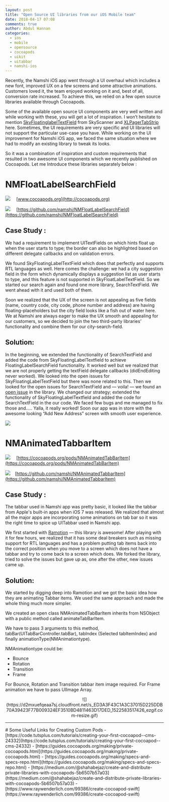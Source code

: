 ```yaml
---
layout: post
title: "Open Source UI libraries from our iOS Mobile team"
date: 2018-04-17 07:08
comments: true
author: Abdul Hannan
categories: 
  - ios
  - mobile
  - opensource
  - cocoapods
  - uikit
  - uitabbar
  - namshi-ios
---
```


Recently, the Namshi iOS app went through a UI overhaul which includes a new font, improved UX on a few screens and some attractive animations. Customers loved it, the team enjoyed working on it and, best of all, conversion rate increased.  To achieve this, we relied on a few open source libraries available through Cocoapods. 

Some of the available open source UI components are very well written and while working with these, you will get a lot of inspiration. I won’t hesitate to mention [SkyFloatinglabelTextField](https://github.com/Skyscanner/SkyFloatingLabelTextField/) from SkyScanner and [XLPagerTabStrip](https://github.com/xmartlabs/XLPagerTabStrip) here. Sometimes, the UI requirements are very specific and UI libraries will not support the particular use-case you have. While working on the UI improvement for Namshi iOS app, we faced the same situation where we had to modify an existing library to tweak its looks.
<!-- more -->
So it was a combination of inspiration and custom requirements that resulted in two awesome UI components which we recently published on Cocoapods. Let me Introduce these libraries separately below : 

# NMFloatLabelSearchField
![](https://d2mxuefqeaa7sj.cloudfront.net/s_ED3A3F43C1A3C37015D225DDB70A39423F77B009324EF3510BD4811463D17DED_1522079824203_CocoaPodsSwift-feature.png) <span style="margin-left: 15px">[www.cocoapods.org](http://cocoapods.org)</span>

![](https://d2mxuefqeaa7sj.cloudfront.net/s_ED3A3F43C1A3C37015D225DDB70A39423F77B009324EF3510BD4811463D17DED_1522078748825_github.png)  <span style="margin-left: 15px">[https://github.com/namshi/NMFloatLabelSearchField](https://github.com/namshi/NMFloatLabelSearchField)</span>

## Case Study : 

We had a requirement to implement UITextFields on which hints float up when the user starts to type; the border can also be highlighted based on different delegate callbacks and on validation errors. 

We found SkyFloatingLabelTextField which does that perfectly and supports RTL languages as well.  Here comes the challenge: we had a city suggestion field in the form which dynamically displays a suggestion list as user starts to type, and this feature is not supported in SkyFloatLabelTextField. So we started our search again and found one more library, SearchTextField. We went ahead with it and used both of them. 

Soon we realized that the UX of the screen is not appealing as five fields (name, country code, city code, phone number and address) are having floating-placeholders but the city field looks like a fish out of water here. We at Namshi are always eager to make the UX smooth and appealing for our customers, so we decided to join the two third-party libraries’ functionality and combine them for our city-search-field.

## Solution: 

In the beginning, we extended the functionality of SearchTextField and added the code from SkyFloatingLabelTextfield to achieve FloatingLabelSearchField functionality. It worked well but we realized that we are not properly getting the textField delegate callbacks (didEndEditing never worked). 
We looked into the open issues for SkyFloatingLabelTextField but there was none related to this. Then we looked for the open issues for SearchTextField and — voila! — we found an [open issue](https://github.com/apasccon/SearchTextField/issues/36) in the library. We changed our strategy; extended the functionality of SkyFloatingLabelTextfield and added the code for SearchTextField in the our code. We faced few bugs and me managed to fix those  and….. 
Yalla, it really worked!
Soon our app was in store with the awesome looking “Add New Address” screen with smooth user experience.

![](https://d2mxuefqeaa7sj.cloudfront.net/s_ED3A3F43C1A3C37015D225DDB70A39423F77B009324EF3510BD4811463D17DED_1522081067491_image_preview.png)

# NMAnimatedTabbarItem
![](https://d2mxuefqeaa7sj.cloudfront.net/s_ED3A3F43C1A3C37015D225DDB70A39423F77B009324EF3510BD4811463D17DED_1522079824203_CocoaPodsSwift-feature.png)  <span style="margin-left: 15px">[https://cocoapods.org/pods/NMAnimatedTabBarItem](https://cocoapods.org/pods/NMAnimatedTabBarItem)</span>

![](https://d2mxuefqeaa7sj.cloudfront.net/s_ED3A3F43C1A3C37015D225DDB70A39423F77B009324EF3510BD4811463D17DED_1522078748825_github.png)<span style="margin-left: 15px">[https://github.com/namshi/NMAnimatedTabbarItem](https://github.com/namshi/NMAnimatedTabbarItem)</span>

## Case Study : 

The tabbar used in Namshi app was pretty basic, it looked like the tabbar from Apple's built-in apps when iOS 7 was released. We realized that almost all the major apps are incorporating some animations on tab bar so it was the right time to spice up UITabbar used in Namshi app.

We first started with [Ramotion](https://github.com/Ramotion/animated-tab-bar) — this library is awesome! After playing with it for few hours, we realized that it has some deal breakers such as missing support  for RTL languages and has a problem putting tab items back into the correct position when you move to a screen which does not have a tabbar and try to come back to a screen which does. We forked the library, tried to solve the issues but gave up as, one after the other, new issues came up. 


## Solution: 

We started by digging deep into Ramotion and we got the basic idea how they are animating Tabbar items. We used the same approach and made the whole thing much more simpler. 

We created an open class NMAnimatedTabBarItem inherits from NSObject with a public method called animateTabBarItem.   

We have to pass 3 arguments to this method, tabBar(UITabBarController.tabBar), tabIndex (Selected tabItemIndex) and finally animationType(NMAnimationtype).   

NMAnimationtype could be:          

- Bounce
- Rotation
- Transition
- Frame 

For Bounce, Rotation and Transition tabbar item image required. For Frame animation we have to pass UIImage Array.

<span style="text-align: center; display: block">
![](https://d2mxuefqeaa7sj.cloudfront.net/s_ED3A3F43C1A3C37015D225DDB70A39423F77B009324EF3510BD4811463D17DED_1522583517426_ezgif.com-resize.gif)
</span>

<hr/>
# Some Useful Links for Creating Custom Pods
- [https://code.tutsplus.com/tutorials/creating-your-first-cocoapod--cms-24332](https://code.tutsplus.com/tutorials/creating-your-first-cocoapod--cms-24332)
- [https://guides.cocoapods.org/making/private-cocoapods.html](https://guides.cocoapods.org/making/private-cocoapods.html)
- [https://guides.cocoapods.org/making/specs-and-specs-repo.html](https://guides.cocoapods.org/making/specs-and-specs-repo.html)
- [https://medium.com/@shahabejaz/create-and-distribute-private-libraries-with-cocoapods-5b6507b57a03](https://medium.com/@shahabejaz/create-and-distribute-private-libraries-with-cocoapods-5b6507b57a03)
- [https://www.raywenderlich.com/99386/create-cocoapod-swift](https://www.raywenderlich.com/99386/create-cocoapod-swift)

     


